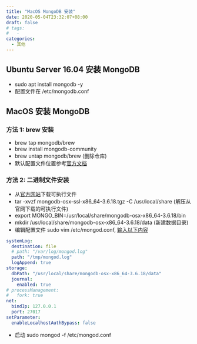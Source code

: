 ```yaml
---
title: "MacOS MongoDB 安装"
date: 2020-05-04T23:32:07+08:00
draft: false
# tags:
#   -
categories:
  - 其他
---
```


## Ubuntu Server 16.04 安装 MongoDB

- sudo apt install mongodb -y
- 配置文件在 /etc/mongodb.conf

## MacOS 安装 MongoDB

### 方法 1: brew 安装

- brew tap mongodb/brew
- brew install mongodb-community
- brew untap mongodb/brew (删除仓库)
- 默认配置文件位置参考[官方文档](https://docs.mongodb.com/manual/tutorial/install-mongodb-on-os-x/)

### 方法 2: 二进制文件安装

- 从[官方网站](https://www.mongodb.com/download-center)下载可执行文件
- tar -xvzf mongodb-osx-ssl-x86_64-3.6.18.tgz -C /usr/local/share (解压从官网下载的可执行文件)
- export MONGO_BIN=/usr/local/share/mongodb-osx-x86_64-3.6.18/bin
- mkdir /usr/local/share/mongodb-osx-x86_64-3.6.18/data (新建数据目录)
- 编辑配置文件 sudo vim /etc/mongod.conf, [输入以下内容](https://docs.mongodb.com/manual/reference/configuration-options/)

```yaml
systemLog:
  destination: file
  # path: "/var/log/mongod.log"
  path: "/tmp/mongod.log"
  logAppend: true
storage:
  dbPath: "/usr/local/share/mongodb-osx-x86_64-3.6.18/data"
  journal:
    enabled: true
# processManagement:
#   fork: true
net:
  bindIp: 127.0.0.1
  port: 27017
setParameter:
  enableLocalhostAuthBypass: false
```

- 启动 sudo mongod -f /etc/mongod.conf
